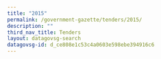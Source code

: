 ```yaml
---
title: "2015"
permalink: /government-gazette/tenders/2015/
description: ""
third_nav_title: Tenders
layout: datagovsg-search
datagovsg-id: d_ce808e1c53c4a0603e598ebe394916c6
---
```

